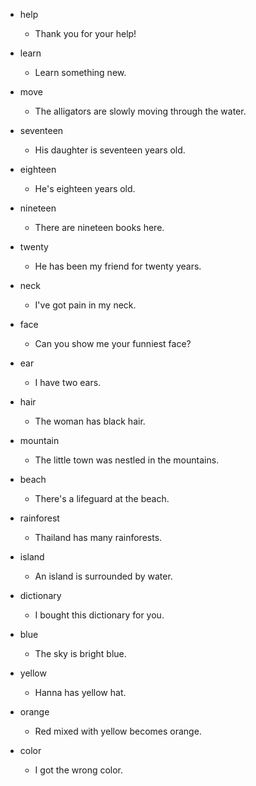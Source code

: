 - help
  - Thank you for your help!

- learn
  - Learn something new.

- move
  - The alligators are slowly moving through the water.

- seventeen
  - His daughter is seventeen years old.

- eighteen
  - He's eighteen years old.

- nineteen
  - There are nineteen books here.

- twenty
  - He has been my friend for twenty years.

- neck
  - I've got pain in my neck.

- face
  - Can you show me your funniest face?

- ear
  - I have two ears.

- hair
  - The woman has black hair.

- mountain
  - The little town was nestled in the mountains.

- beach
  - There's a lifeguard at the beach.

- rainforest
  - Thailand has many rainforests.

- island
  - An island is surrounded by water.

- dictionary
  - I bought this dictionary for you.

- blue
  - The sky is bright blue.

- yellow
  - Hanna has yellow hat.

- orange
  - Red mixed with yellow becomes orange.

- color
  - I got the wrong color.

